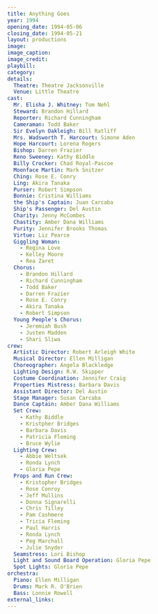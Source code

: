 ```yaml
---
title: Anything Goes
year: 1994
opening_date: 1994-05-06
closing_date: 1994-05-21
layout: productions
image:
image_caption:
image_credit:
playbill: 
category: 
details:
  Theatre: Theatre Jacksonville
  Venue: Little Theatre
cast:
  Mr. Elisha J. Whitney: Tom Nehl
  Steward: Brandon Hillard
  Reporter: Richard Cunningham
  Cameraman: Todd Baker
  Sir Evelyn Oakleigh: Bill Ratliff
  Mrs. Wadsworth T. Harcourt: Simone Aden
  Hope Harcourt: Lorena Rogers
  Bishop: Darren Frazier
  Reno Sweeney: Kathy Biddle
  Billy Crocker: Chad Royal-Pascoe
  Moonface Martin: Mark Snitzer
  Ching: Rose E. Conry
  Ling: Akira Tanaka
  Purser: Robert Simpson
  Bonnie: Cristina Williams
  the Ship's Captain: Juan Carcaba
  Ship's Passenger: Del Austin
  Charity: Jenny McCombes
  Chastity: Amber Dana Williams
  Purity: Jennifer Brooks Thomas
  Virtue: Liz Pearce
  Giggling Woman: 
    - Regina Love
    - Kelley Moore
    - Rea Zaret
  Chorus: 
    - Brandon Hillard
    - Richard Cunningham
    - Todd Baker
    - Darren Frazier
    - Rose E. Conry
    - Akira Tanaka
    - Robert Simpson
  Young People's Chorus: 
    - Jeremiah Bush
    - Justen Madden
    - Shari Sliwa
crew:
  Artistic Director: Robert Arleigh White
  Musical Director: Ellen Milligan
  Choreographer: Angela Blackledge
  Lighting Design: R.W. Skipper
  Costume Coordination: Jennifer Craig
  Properties Mistress: Barbara Davis
  Assistant Director: Del Austin
  Stage Manager: Susan Carcaba
  Dance Captain: Amber Dana Williams
  Set Crew: 
    - Kathy Biddle
    - Kristpher Bridges
    - Barbara Davis
    - Patricia Fleming
    - Bruce Wylie
  Lighting Crew: 
    - Abbie Weltsek
    - Ronda Lynch
    - Gloria Pepe
  Props and Run Crew: 
    - Kristopher Bridges
    - Rose Conroy
    - Jeff Mullins
    - Donna Signarelli
    - Chris Tilley
    - Pam Cashmere
    - Tricia Fleming
    - Paul Harris
    - Ronda Lynch
    - Peg Marchall
    - Julie Snyder
  Seamstress: Lori Bishop
  Light and Sound Board Operation: Gloria Pepe
  Spot Lights: Gloria Pepe
orchestra:
  Piano: Ellen Milligan
  Drums: Mark R. O'Brien
  Bass: Lonnie Rowell
external_links:
---
```

